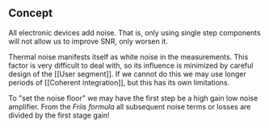 ## Concept
All electronic devices add noise. That is, only using single step components will not allow us to improve SNR, only worsen it.

Thermal noise manifests itself as white noise in the measurements. This factor is very difficult to deal with, so its influence is minimized by careful design of the [[User segment]]. If we cannot do this we may use longer periods of [[Coherent integration]], but this has its own limitations.

To "set the noise floor" we may have the first step be a high gain low noise amplifier. From the *Friis formula* all subsequent noise terms or losses are divided by the first stage gain!